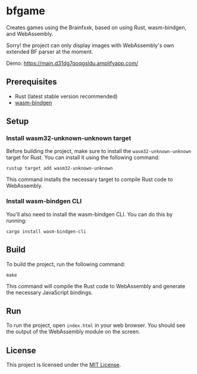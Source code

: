 # bfgame

Creates games using the Brainfxxk, based on using Rust, wasm-bindgen, and WebAssembly.

Sorry! the project can only display images with WebAssembly's own extended BF parser at the moment.

Demo: https://main.d31dg7qoqgsldu.amplifyapp.com/

## Prerequisites

- Rust (latest stable version recommended)
- [wasm-bindgen](https://github.com/rustwasm/wasm-bindgen)

## Setup

### Install wasm32-unknown-unknown target

Before building the project, make sure to install the `wasm32-unknown-unknown` target for Rust. You can install it using the following command:

```
rustup target add wasm32-unknown-unknown
```

This command installs the necessary target to compile Rust code to WebAssembly.

### Install wasm-bindgen CLI

You'll also need to install the wasm-bindgen CLI. You can do this by running:

```
cargo install wasm-bindgen-cli
```

## Build

To build the project, run the following command:

```
make
```

This command will compile the Rust code to WebAssembly and generate the necessary JavaScript bindings.

## Run

To run the project, open `index.html` in your web browser. You should see the output of the WebAssembly module on the screen.

## License

This project is licensed under the [MIT License](LICENSE).
